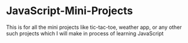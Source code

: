 # JavaScript-Mini-Projects
This is for all the mini projects like tic-tac-toe, weather app, or any other such projects which I will make in process of learning JavaScript
